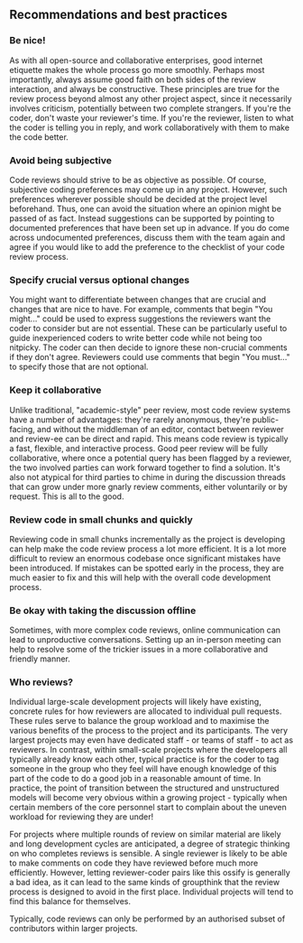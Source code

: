 ## Recommendations and best practices

<a name="Be_nice"></a>
### Be nice!

As with all open-source and collaborative enterprises, good internet etiquette makes the whole process go more smoothly. Perhaps most importantly, always assume good faith on both sides of the review interaction, and always be constructive. These principles are true for the review process beyond almost any other project aspect, since it necessarily involves criticism, potentially between two complete strangers. If you're the coder, don't waste your reviewer's time. If you're the reviewer, listen to what the coder is telling you in reply, and work collaboratively with them to make the code better.

### Avoid being subjective
Code reviews should strive to be as objective as possible. Of course, subjective coding preferences may come up in any project. However, such preferences wherever possible should be decided at the project level beforehand. Thus, one can avoid the situation where an opinion might be passed of as fact. Instead suggestions can be supported by pointing to documented preferences that have been set up in advance. If you do come across undocumented preferences, discuss them with the team again and agree if you would like to add the preference to the checklist of your code review process.

### Specify crucial versus optional changes
You might want to differentiate between changes that are crucial and changes that are nice to have. For example, comments that begin "You might..." could be used to express suggestions the reviewers want the coder to consider but are not essential. These can be particularly useful to guide inexperienced coders to write better code while not being too nitpicky. The coder can then decide to ignore these non-crucial comments if they don't agree. Reviewers could use comments that begin "You must..." to specify those that are not optional.


<a name="Keep_it_collaborative"></a>
### Keep it collaborative
Unlike traditional, "academic-style" peer review, most code review systems have a number of advantages: they're rarely anonymous, they're public-facing, and without the middleman of an editor, contact between reviewer and review-ee can be direct and rapid. This means code review is typically a fast, flexible, and interactive process. Good peer review will be fully collaborative, where once a potential query has been flagged by a reviewer, the two involved parties can work forward together to find a solution. It's also not atypical for third parties to chime in during the discussion threads that can grow under more gnarly review comments, either voluntarily or by request. This is all to the good.

### Review code in small chunks and quickly
Reviewing code in small chunks incrementally as the project is developing can help make the code review process a lot more efficient. It is a lot more difficult to review an enormous codebase once significant mistakes have been introduced. If mistakes can be spotted early in the process, they are much easier to fix and this will help with the overall code development process.

### Be okay with taking the discussion offline
Sometimes, with more complex code reviews, online communication can lead to unproductive conversations. Setting up an in-person meeting can help to resolve some of the trickier issues in a more collaborative and friendly manner.

<a name="Who_reviews"></a>
### Who reviews?

Individual large-scale development projects will likely have existing, concrete rules for how reviewers are allocated to individual pull requests. These rules serve to balance the group workload and to maximise the various benefits of the process to the project and its participants. The very largest projects may even have dedicated staff - or teams of staff - to act as reviewers. In contrast, within small-scale projects where the developers all typically already know each other, typical practice is for the coder to tag someone in the group who they feel will have enough knowledge of this part of the code to do a good job in a reasonable amount of time. In practice, the point of transition between the structured and unstructured models will become very obvious within a growing project - typically when certain members of the core personnel start to complain about the uneven workload for reviewing they are under!

For projects where multiple rounds of review on similar material are likely and long development cycles are anticipated, a degree of strategic thinking on who completes reviews is sensible. A single reviewer is likely to be able to make comments on code they have reviewed before much more efficiently. However, letting reviewer-coder pairs like this ossify is generally a bad idea, as it can lead to the same kinds of groupthink that the review process is designed to avoid in the first place. Individual projects will tend to find this balance for themselves.

Typically, code reviews can only be performed by an authorised subset of contributors within larger projects.
